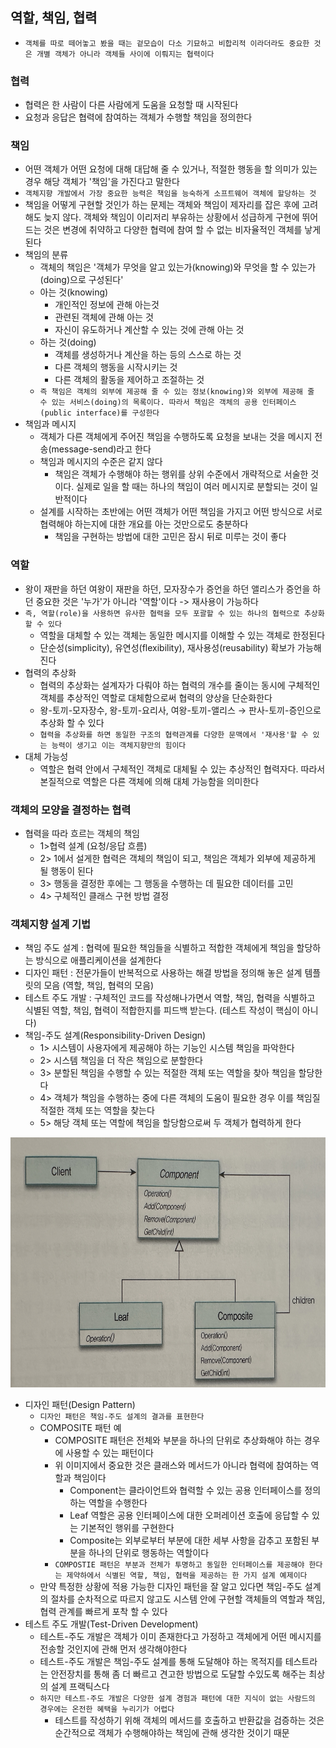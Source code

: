 ## 역할, 책임, 협력

- `객체를 따로 떼어놓고 봤을 때는 겉모습이 다소 기묘하고 비합리적 이라더라도 중요한 것은 개별 객체가 아니라 객체들 사이에 이뤄지는 협력이다`

### 협력

- 협력은 한 사람이 다른 사람에게 도움을 요청할 때 시작된다
- 요청과 응답은 협력에 참여하는 객체가 수행할 책임을 정의한다

### 책임

- 어떤 객체가 어떤 요청에 대해 대답해 줄 수 있거나, 적절한 행동을 할 의미가 있는 경우 해당 객체가 '책임'을 가진다고 말한다
- `객체지향 개발에서 가장 중요한 능력은 책임을 능숙하게 소프트웨어 객체에 할당하는 것`
- 책임을 어떻게 구현할 것인가 하는 문제는 객체와 책임이 제자리를 잡은 후에 고려해도 늦지 않다. 객체와 책임이 이리저리 부유하는 상황에서 성급하게 구현에 뛰어드는 것은 변경에 취약하고 다양한 협력에 참여 할 수
  없는 비자율적인 객체를 낳게 된다
- 책임의 분류
    - 객체의 책임은 '객체가 무엇을 알고 있는가(knowing)와 무엇을 할 수 있는가(doing)으로 구성된다'
    - 아는 것(knowing)
        - 개인적인 정보에 관해 아는것
        - 관련된 객체에 관해 아는 것
        - 자신이 유도하거나 계산할 수 있는 것에 관해 아는 것
    - 하는 것(doing)
        - 객체를 생성하거나 계산을 하는 등의 스스로 하는 것
        - 다른 객체의 행동을 시작시키는 것
        - 다른 객체의 활동을 제어하고 조절하는 것
    - `즉 책임은 객체의 외부에 제공해 줄 수 있는 정보(knowing)와 외부에 제공해 줄 수 있는 서비스(doing)의 목록이다. 따라서 책임은 객체의 공용 인터페이스(public interface)를 구성한다`
- 책임과 메시지
    - 객체가 다른 객체에게 주어진 책임을 수행하도록 요청을 보내는 것을 메시지 전송(message-send)라고 한다
    - 책임과 메시지의 수준은 같지 않다
        - 책임은 객체가 수행해야 하는 행위를 상위 수준에서 개략적으로 서술한 것이다. 실제로 일을 할 때는 하나의 책임이 여러 메시지로 분할되는 것이 일반적이다
    - 설계를 시작하는 초반에는 어떤 객체가 어떤 책임을 가지고 어떤 방식으로 서로 협력해야 하는지에 대한 개요를 아는 것만으로도 충분하다
        - 책임을 구현하는 방법에 대한 고민은 잠시 뒤로 미루는 것이 좋다

### 역할

- 왕이 재판을 하던 여왕이 재판을 하던, 모자장수가 증언을 하던 앨리스가 증언을 하던 중요한 것은 '누가'가 아니라 '역할'이다 -> 재사용이 가능하다
- `즉, 역할(role)을 사용하면 유사한 협력을 모두 포괄할 수 있는 하나의 협력으로 추상화할 수 있다`
    - 역할을 대체할 수 있는 객체는 동일한 메시지를 이해할 수 있는 객체로 한정된다
    - 단순성(simplicity), 유연성(flexibility), 재사용성(reusability) 확보가 가능해진다
- 협력의 추상화
    - 협력의 추상화는 설계자가 다뤄야 하는 협력의 개수를 줄이는 동시에 구체적인 객체를 추상적인 역할로 대체함으로써 협력의 양상을 단순화한다
    - 왕-토끼-모자장수, 왕-토끼-요리사, 여왕-토끼-앨리스 &rarr; 판사-토끼-증인으로 추상화 할 수 있다
    - `협력을 추상화를 하면 동일한 구조의 협력관계를 다양한 문맥에서 '재사용'할 수 있는 능력이 생기고 이는 객체지향만의 힘이다`
- 대체 가능성
    - 역할은 협력 안에서 구체적인 객체로 대체될 수 있는 추상적인 협력자다. 따라서 본질적으로 역할은 다른 객체에 의해 대체 가능함을 의미한다

### 객체의 모양을 결정하는 협력

- 협력을 따라 흐르는 객체의 책임
    - 1>협력 설계 (요청/응답 흐름)
    - 2> 1에서 설게한 협력은 객체의 책임이 되고, 책임은 객체가 외부에 제공하게 될 행동이 된다
    - 3> 행동을 결정한 후에는 그 행동을 수행하는 데 필요한 데이터를 고민
    - 4> 구체적인 클래스 구현 방법 결정

### 객체지향 설계 기법

- 책임 주도 설계 : 협력에 필요한 책임들을 식별하고 적합한 객체에게 책임을 할당하는 방식으로 애플리케이션을 설계한다
- 디자인 패턴 : 전문가들이 반복적으로 사용하는 해결 방법을 정의해 놓은 설계 템플릿의 모음 (역할, 책임, 협력의 모음)
- 테스트 주도 개발 : 구체적인 코드를 작성해나가면서 역할, 책임, 협력을 식별하고 식별된 역할, 책임, 협력이 적합한지를 피드백 받는다. (테스트 작성이 핵심이 아니다)
- 책임-주도 설계(Responsibility-Driven Design)
    - 1> 시스템이 사용자에게 제공해야 하는 기능인 시스템 책임을 파악한다
    - 2> 시스템 책임을 더 작은 책임으로 분할한다
    - 3> 분할된 책임을 수행할 수 있는 적절한 객체 또는 역할을 찾아 책임을 할당한다
    - 4> 객체가 책임을 수행하는 중에 다른 객체의 도움이 필요한 경우 이를 책임질 적절한 객체 또는 역할을 찾는다
    - 5> 해당 객체 또는 역할에 책임을 할당함으로써 두 객체가 협력하게 한다

<img src = "img/IMG_5633.JPG" width = "800" height = "400">

- 디자인 패턴(Design Pattern)
    - `디자인 패턴은 책임-주도 설계의 결과를 표현한다`
    - COMPOSITE 패턴 예
        - COMPOSITE 패턴은 전체와 부분을 하나의 단위로 추상화해야 하는 경우에 사용할 수 있는 패턴이다
        - 위 이미지에서 중요한 것은 클래스와 메서드가 아니라 협력에 참여하는 역할과 책임이다
            - Component는 클라이언트와 협력할 수 있는 공용 인터페이스를 정의하는 역할을 수행한다
            - Leaf 역할은 공용 인터페이스에 대한 오퍼레이션 호출에 응답할 수 있는 기본적인 행위를 구현한다
            - Composite는 외부로부터 부분에 대한 세부 사항을 감추고 포함된 부분을 하나의 단위로 행동하는 역할이다
        - `COMPOSTIE 패턴은 부분과 전체가 투명하고 동일한 인터페이스를 제공해야 한다는 제약하에서 식별된 역할, 책임, 협력을 제공하는 한 가지 설계 예제이다`
    - 만약 특정한 상황에 적용 가능한 디자인 패턴을 잘 알고 있다면 책임-주도 설계의 절차를 순차적으로 따르지 않고도 시스템 안에 구현할 객체들의 역할과 책임, 협력 관계를 빠르게 포착 할 수 있다
- 테스트 주도 개발(Test-Driven Development)
    - 테스트-주도 개발은 객체가 이미 존재한다고 가정하고 객체에게 어떤 메시지를 전송할 것인지에 관해 먼저 생각해야한다
    - 테스트-주도 개발은 책임-주도 설계를 통해 도달해야 하는 목적지를 테스트라는 안전장치를 통해 좀 더 빠르고 견고한 방법으로 도달할 수있도록 해주는 최상의 설계 프랙틱스다
    - `하지만 테스트-주도 개발은 다양한 설계 경험과 패턴에 대한 지식이 없는 사람드의 경우에는 온전한 혜택을 누리기가 어렵다`
        - 테스트를 작성하기 위해 객체의 메서드를 호출하고 반환값을 검증하는 것은 순간적으로 객체가 수행해야하는 책임에 관해 생각한 것이기 때문